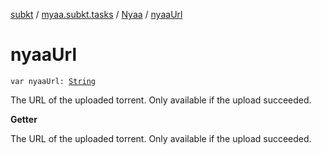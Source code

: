 [subkt](../../index.md) / [myaa.subkt.tasks](../index.md) / [Nyaa](index.md) / [nyaaUrl](./nyaa-url.md)

# nyaaUrl

`var nyaaUrl: `[`String`](https://kotlinlang.org/api/latest/jvm/stdlib/kotlin/-string/index.html)

The URL of the uploaded torrent.
Only available if the upload succeeded.

**Getter**

The URL of the uploaded torrent.
Only available if the upload succeeded.


